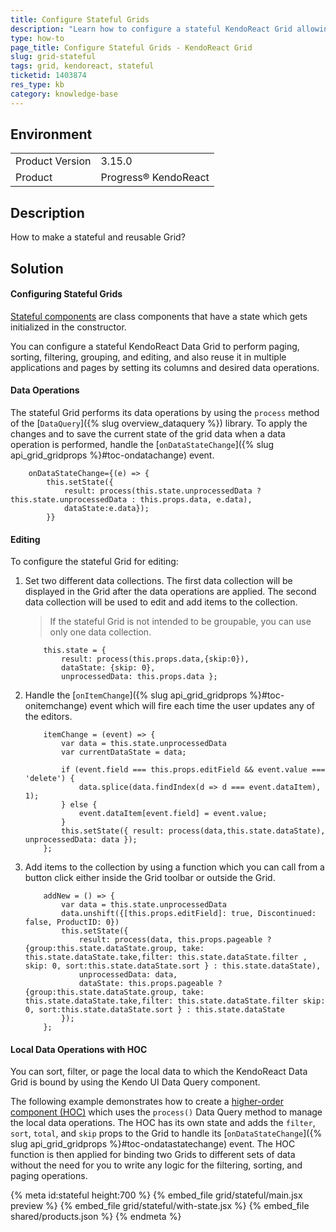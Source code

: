 ```yaml
---
title: Configure Stateful Grids
description: "Learn how to configure a stateful KendoReact Grid allowing you to perform paging, sorting, filtering, grouping, and editing, and to reuse it across apps."
type: how-to
page_title: Configure Stateful Grids - KendoReact Grid
slug: grid-stateful
tags: grid, kendoreact, stateful
ticketid: 1403874
res_type: kb
category: knowledge-base
---
```


## Environment

<table>
	<tbody>
		<tr>
			<td>Product Version</td>
			<td>3.15.0</td>
		</tr>
		<tr>
			<td>Product</td>
			<td>Progress® KendoReact</td>
		</tr>
	</tbody>
</table>


## Description

How to make a stateful and reusable Grid?

## Solution

#### Configuring Stateful Grids

[Stateful components](https://code.tutsplus.com/tutorials/stateful-vs-stateless-functional-components-in-react--cms-29541) are class components that have a state which gets initialized in the constructor.

You can configure a stateful KendoReact Data Grid to perform paging, sorting, filtering, grouping, and editing, and also reuse it in multiple applications and pages by setting its columns and desired data operations.

#### Data Operations

The stateful Grid performs its data operations by using the `process` method of the [`DataQuery`]({% slug overview_dataquery %}) library. To apply the changes and to save the current state of the grid data when a data operation is performed, handle the [`onDataStateChange`]({% slug api_grid_gridprops %}#toc-ondatachange) event.

```jsx-no-run
    onDataStateChange={(e) => {
        this.setState({
            result: process(this.state.unprocessedData ? this.state.unprocessedData : this.props.data, e.data),
            dataState:e.data});
        }}
```

#### Editing

To configure the stateful Grid for editing:

1. Set two different data collections. The first data collection will be displayed in the Grid after the data operations are applied. The second data collection will be used to edit and add items to the collection.

    > If the stateful Grid is not intended to be groupable, you can use only one data collection.

    ```jsx-no-run
        this.state = {
            result: process(this.props.data,{skip:0}),
            dataState: {skip: 0},
            unprocessedData: this.props.data };
    ```

1. Handle the [`onItemChange`]({% slug api_grid_gridprops %}#toc-onitemchange) event which will fire each time the user updates any of the editors.

    ```jsx-no-run
        itemChange = (event) => {
            var data = this.state.unprocessedData
            var currentDataState = data;

            if (event.field === this.props.editField && event.value === 'delete') {
                data.splice(data.findIndex(d => d === event.dataItem), 1);
            } else {
                event.dataItem[event.field] = event.value;
            }
            this.setState({ result: process(data,this.state.dataState), unprocessedData: data });
        };
    ```

1. Add items to the collection by using a function which you can call from a button click either inside the Grid toolbar or outside the Grid.

    ```jsx-no-run
        addNew = () => {
            var data = this.state.unprocessedData
            data.unshift({[this.props.editField]: true, Discontinued: false, ProductID: 0})
            this.setState({
                result: process(data, this.props.pageable ? {group:this.state.dataState.group, take: this.state.dataState.take,filter: this.state.dataState.filter , skip: 0, sort:this.state.dataState.sort } : this.state.dataState),
                unprocessedData: data,
                dataState: this.props.pageable ? {group:this.state.dataState.group, take: this.state.dataState.take,filter: this.state.dataState.filter skip: 0, sort:this.state.dataState.sort } : this.state.dataState
            });
        };
    ```

#### Local Data Operations with HOC

You can sort, filter, or page the local data to which the KendoReact Data Grid is bound by using the Kendo UI Data Query component.

The following example demonstrates how to create a [higher-order component (HOC)](https://reactjs.org/docs/higher-order-components.html) which uses the `process()` Data Query method to manage the local data operations. The HOC has its own state and adds the `filter`, `sort`, `total`, and `skip` props to the Grid to handle its [`onDataStateChange`]({% slug api_grid_gridprops %}#toc-ondatastatechange) event. The HOC function is then applied for binding two Grids to different sets of data without the need for you to write any logic for the filtering, sorting, and paging operations.

{% meta id:stateful height:700 %}
{% embed_file grid/stateful/main.jsx preview %}
{% embed_file grid/stateful/with-state.jsx %}
{% embed_file shared/products.json %}
{% endmeta %}
